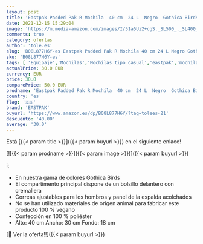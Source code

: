 ```yaml
---
layout: post
title: 'Eastpak Padded Pak R Mochila  40 cm  24 L  Negro  Gothica Birds '
date: 2021-12-15 15:29:04
image: 'https://m.media-amazon.com/images/I/51a5Ui2+cgS._SL500_._SL400_.jpg'
comments: true
category: ofertas
author: 'tole.es'
slug: 'B08L877H6Y-es Eastpak Padded Pak R Mochila 40 cm 24 L Negro Gothica Birds'
sku: 'B08L877H6Y-es'
tags: [ 'Equipaje','Mochilas','Mochilas tipo casual','eastpak','mochila', ]
actualPrice: 30.0 EUR
currency: EUR
price: 30.0
comparePrice: 50.0 EUR
prodname: 'Eastpak Padded Pak R Mochila  40 cm  24 L  Negro  Gothica Birds '
country: 'es'
flag: '🇪🇸'
brand: 'EASTPAK'
buyurl: 'https://www.amazon.es/dp/B08L877H6Y/?tag=tolees-21'
descuento: '40.00'
average: '30.0'
---
```


Está [{{< param title >}}]({{< param buyurl >}}) en el siguiente enlace!

[![{{< param prodname >}}]({{< param image >}})]({{< param buyurl >}})

ℹ️:

- En nuestra gama de colores Gothica Birds
- El compartimento principal dispone de un bolsillo delantero con cremallera
- Correas ajustables para los hombros y panel de la espalda acolchados
- No se han utilizado materiales de origen animal para fabricar este producto 100 % vegano
- Confección en 100 % poliéster
- Alto: 40 cm Ancho: 30 cm Fondo: 18 cm

[🛒 Ver la oferta!!]({{< param buyurl >}})
